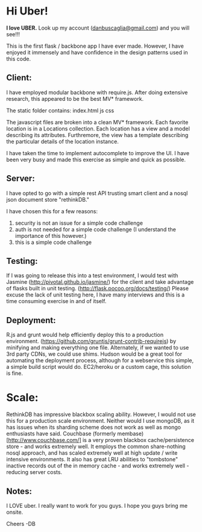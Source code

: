 Hi Uber!
========

<b>I love UBER.</b>  Look up my account (danbuscaglia@gmail.com) and you will see!!!

This is the first flask / backbone app I have ever made.  However, I have enjoyed it immensely and have confidence in the design patterns used in this code.

Client:
-------
I have employed modular backbone with require.js.  After doing extensive research, this appeared to be the best MV* framework.

The static folder contains:
index.html
js
css

The javascript files are broken into a clean MV* framework.  Each favorite location is in a Locations collection.  Each location has a view and a model describing its attributes.  Furthremore, the view has a template describing the particular details of the location instance.

I have taken the time to implement autocomplete to improve the UI.  I have been very busy and made this exercise as simple and quick as possible.

Server:
-------
I have opted to go with a simple rest API trusting smart client and a nosql json document store "rethinkDB."

I have chosen this for a few reasons:
1) security is not an issue for a simple code challenge
2) auth is not needed for a simple code challenge (I understand the importance of this however.)
3) this is a simple code challenge

Testing:
--------
If I was going to release this into a test environment, I would test with Jasmine (http://pivotal.github.io/jasmine/) for the client
and take advantage of flasks built in unit testing.  (http://flask.pocoo.org/docs/testing/)  Please excuse the lack of unit testing here, I have many interviews and this is a time consuming exercise in and of itself.

Deployment:
-----------
R.js and grunt would help efficiently deploy this to a production environment.  (https://github.com/gruntjs/grunt-contrib-requirejs) by minifying and making everything one file.  Alternately, if we wanted to use 3rd party CDNs, we could use shims.  Hudson would be a great tool for automating the deployment process, although for a webservice this simple, a simple build script would do.  EC2/heroku or a custom cage, this solution is fine.

Scale:
======
RethinkDB has impressive blackbox scaling ability.  However, I would not use this for a production scale environment.  Neither would I use mongoDB, as it has issues when its sharding scheme does not work as well as mongo enthusiasts have said.  Couchbase (formerly membase) [http://www.couchbase.com/] is a very proven blackbox cache/persistence store - and works extremely well.  It employs the common share-nothing nosql approach, and has scaled extremely well at high update / write intensive environments.  It also has great LRU abilities to "tombstone" inactive records out of the in memory cache - and works extremely well - reducing server costs.

Notes:
------
I LOVE uber.  I really want to work for you guys.  I hope you guys bring me onsite.

Cheers
-DB



 
